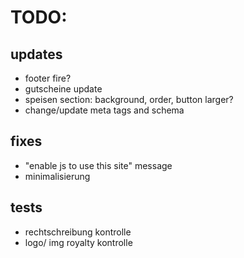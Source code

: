 # TODO:

## updates

- footer fire?
- gutscheine update
- speisen section: background, order, button larger?
- change/update meta tags and schema

## fixes

- "enable js to use this site" message
- minimalisierung

## tests

- rechtschreibung kontrolle
- logo/ img royalty kontrolle
